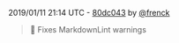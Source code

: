 2019/01/11 21:14 UTC - [80dc043](https://github.com/hassio-addons/addon-home-panel/commit/80dc04317c6a14adbdaee6c63d666b315209e250) by [@frenck](https://github.com/frenck)
> :shirt: Fixes MarkdownLint warnings 

